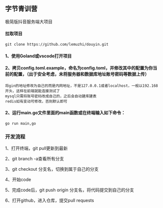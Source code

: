 ## 字节青训营
极简版抖音服务端大项目

#### 拉取项目
```git clone https://github.com/lemuzhi/douyin.git```

#### 1、使用Goland或vscode打开项目
#### 2、拷贝config.toml.example，命名为config.toml，并修改其中的配置为你当前的配置，（出于安全考虑，未将服务器和数据库地址账号密码等数据上传）
    将gin的地址修改为自己的而是内网地址，不是127.0.0.1或者localhost，一般以192.168开头，这样在前端就能连接测试了
    mysql只需将账号密码改成自己的，之后会自动建库建表
    redis如有变动可修改，否则默认即可
#### 2、运行main.go文件里面的main函数或在终端输入如下命令：
```go run main,go```

### 开发流程
1、打开终端，git pull更新到最新    

2、git branch -a查看所有分支

3、git checkout 分支名，切换到属于自己的分支

4、开始code

5、完成code后，git push origin 分支名，将代码提交到自己的分支

6、打开github，进入仓库，提交pull requests
